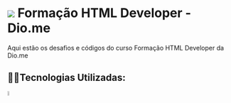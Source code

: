 # <img src="https://assets.dio.me/PXTHzpYRJjOb5iSXboRqYrTpSTGIFVuStrwRtsTpVUc/f:webp/h:120/q:80/L3RyYWNrcy82MmVkMWYxZC04ZDc2LTRiYmMtOTA1Zi1lNzNkMjBjYjgyZjUucG5n" > Formação HTML Developer - Dio.me

Aqui estão os desafios e códigos do curso Formação HTML Developer da Dio.me

## 🐱‍💻Tecnologias Utilizadas:

<img src="https://cdn.jsdelivr.net/gh/devicons/devicon@latest/icons/html5/html5-original.svg"  width="5%"/>
          
